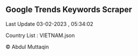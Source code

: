 

## Google Trends Keywords Scraper 
 
Last Update 03-02-2023 , 05:34:02

Country List :
VIETNAM.json



© Abdul Muttaqin 
